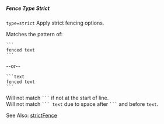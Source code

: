 ##### Fence Type Strict

`type=strict` Apply strict fencing options.  

Matches the pattern of:

````text
```
fenced text
```
````

--or--

````text
```text
fenced text
```
````

Will not match <code>&#96;&#96;&#96;</code> if not at the start of line.  
Will not match <code>&#96;&#96;&#96;   text</code> due to space after <code>&#96;&#96;&#96;</code> and before `text`.

See Also: [strictFence](/modules/_modules_fenceoptions_.html#strictfence)  